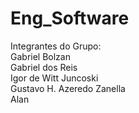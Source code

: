 # Eng_Software
Integrantes do Grupo:
<br>Gabriel Bolzan
<br>Gabriel dos Reis
<br>Igor de Witt Juncoski
<br>Gustavo H. Azeredo Zanella
<br>Alan

